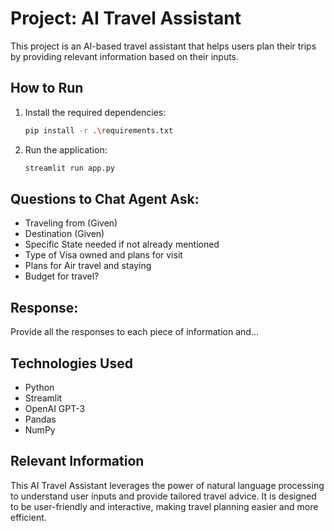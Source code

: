 # Project: AI Travel Assistant

This project is an AI-based travel assistant that helps users plan their trips by providing relevant information based on their inputs.

## How to Run

1. Install the required dependencies:
    ```sh
    pip install -r .\requirements.txt
    ```

2. Run the application:
    ```sh
    streamlit run app.py
    ```

## Questions to Chat Agent Ask:

- Traveling from (Given)
- Destination (Given)
- Specific State needed if not already mentioned
- Type of Visa owned and plans for visit
- Plans for Air travel and staying
- Budget for travel?

## Response:

Provide all the responses to each piece of information and...

## Technologies Used

- Python
- Streamlit
- OpenAI GPT-3
- Pandas
- NumPy

## Relevant Information

This AI Travel Assistant leverages the power of natural language processing to understand user inputs and provide tailored travel advice. It is designed to be user-friendly and interactive, making travel planning easier and more efficient.
